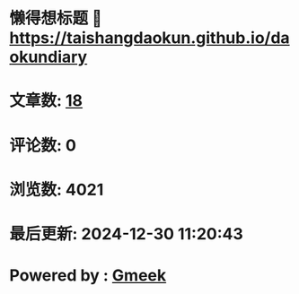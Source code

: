 # 懒得想标题 :link: https://taishangdaokun.github.io/daokundiary 
# 文章数: [18](https://taishangdaokun.github.io/daokundiary/tag.html) 
# 评论数: 0 
# 浏览数: 4021 
# 最后更新: 2024-12-30 11:20:43 
# Powered by : [Gmeek](https://github.com/Meekdai/Gmeek)
